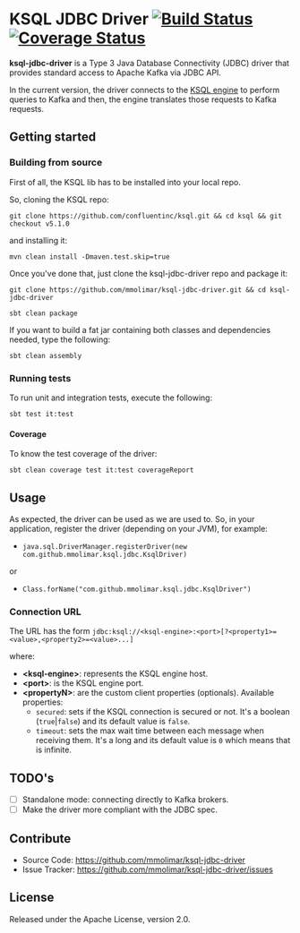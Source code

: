 # KSQL JDBC Driver [![Build Status](https://travis-ci.org/mmolimar/ksql-jdbc-driver.svg?branch=master)](https://travis-ci.org/mmolimar/ksql-jdbc-driver)[![Coverage Status](https://coveralls.io/repos/github/mmolimar/ksql-jdbc-driver/badge.svg?branch=master)](https://coveralls.io/github/mmolimar/ksql-jdbc-driver?branch=master)

**ksql-jdbc-driver** is a Type 3 Java Database Connectivity (JDBC) driver that provides standard access to
Apache Kafka via JDBC API.

In the current version, the driver connects to the [KSQL engine](https://www.confluent.io/product/ksql/) to
perform queries to Kafka and then, the engine translates those requests to Kafka requests.

## Getting started

### Building from source ###

First of all, the KSQL lib has to be installed into your local repo.

So, cloning the KSQL repo:

``git clone https://github.com/confluentinc/ksql.git && cd ksql && git checkout v5.1.0``

and installing it:

``mvn clean install -Dmaven.test.skip=true``

Once you've done that, just clone the ksql-jdbc-driver repo and package it:
 
``git clone https://github.com/mmolimar/ksql-jdbc-driver.git && cd ksql-jdbc-driver``

``sbt clean package``

If you want to build a fat jar containing both classes and dependencies needed, type the following:

``sbt clean assembly``

### Running tests ###

To run unit and integration tests, execute the following:

``sbt test it:test``

#### Coverage ###

To know the test coverage of the driver:

``sbt clean coverage test it:test coverageReport``

## Usage

As expected, the driver can be used as we are used to. So, in your application, register the driver (depending on
your JVM), for example:
 
* ``java.sql.DriverManager.registerDriver(new com.github.mmolimar.ksql.jdbc.KsqlDriver)``

or

* ``Class.forName("com.github.mmolimar.ksql.jdbc.KsqlDriver")``

### Connection URL

The URL has the form ``jdbc:ksql://<ksql-engine>:<port>[?<property1>=<value>,<property2>=<value>...]``

where:

* **\<ksql-engine>**: represents the KSQL engine host.
* **\<port>**: is the KSQL engine port.
* **\<propertyN>**: are the custom client properties (optionals). Available properties:
  * ``secured``: sets if the KSQL connection is secured or not. It's a boolean (``true``|``false``) and its default
  value is ``false``.
  * ``timeout``: sets the max wait time between each message when receiving them. It's a long and its default
  value is ``0`` which means that is infinite.

## TODO's

- [ ] Standalone mode: connecting directly to Kafka brokers.
- [ ] Make the driver more compliant with the JDBC spec.

## Contribute

- Source Code: https://github.com/mmolimar/ksql-jdbc-driver
- Issue Tracker: https://github.com/mmolimar/ksql-jdbc-driver/issues

## License

Released under the Apache License, version 2.0.
